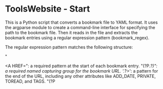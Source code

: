 # ToolsWebsite - Start

This is a Python script that converts a bookmark file to YAML format. It uses the argparse module to create a command-line interface for specifying the path to the bookmark file. Then it reads in the file and extracts the bookmark entries using a regular expression pattern (bookmark_regex).

The regular expression pattern matches the following structure:

"<DT><A HREF=": a required pattern at the start of each bookmark entry.
"(?P<url>.*?)": a required named capturing group for the bookmark URL.
'.*?>': a pattern for the end of the URL, including any other attributes like ADD_DATE, PRIVATE, TOREAD, and TAGS.
"(?P<title>.*?)": a required named capturing group for the bookmark title.
"</A>": a pattern for the end of the bookmark title.
"\s*(?:<DD>(?P<desc>.*?)</DD>)?": an optional named capturing group for the bookmark description, which may be preceded by whitespace characters and a <DD> tag.
Once the bookmark entries are extracted, the script creates a YAML data structure that includes the bookmark title and URL for each entry. If a title is not available, it uses the description instead. If neither title nor description is available, it sets the title to "Untitled".

Finally, the script writes the YAML data to a file with the same name as the input file but with a .yaml extension, and prints a message indicating the name of the output file.
